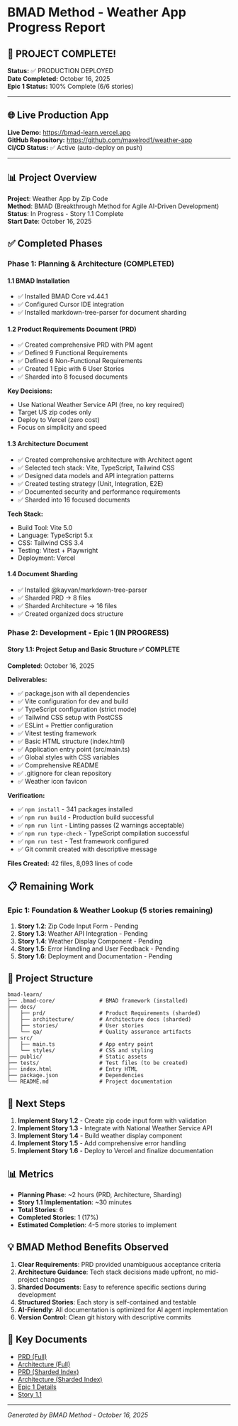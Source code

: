 # BMAD Method - Weather App Progress Report

## 🎊 PROJECT COMPLETE! 

**Status:** ✅ PRODUCTION DEPLOYED  
**Date Completed:** October 16, 2025  
**Epic 1 Status:** 100% Complete (6/6 stories)  

---

## 🌐 Live Production App

**Live Demo:** https://bmad-learn.vercel.app  
**GitHub Repository:** https://github.com/maxelrod1/weather-app  
**CI/CD Status:** ✅ Active (auto-deploy on push)

---

## 📊 Project Overview

**Project**: Weather App by Zip Code  
**Method**: BMAD (Breakthrough Method for Agile AI-Driven Development)  
**Status**: In Progress - Story 1.1 Complete  
**Start Date**: October 16, 2025

## ✅ Completed Phases

### Phase 1: Planning & Architecture (COMPLETED)

#### 1.1 BMAD Installation
- ✅ Installed BMAD Core v4.44.1
- ✅ Configured Cursor IDE integration
- ✅ Installed markdown-tree-parser for document sharding

#### 1.2 Product Requirements Document (PRD)
- ✅ Created comprehensive PRD with PM agent
- ✅ Defined 9 Functional Requirements
- ✅ Defined 6 Non-Functional Requirements
- ✅ Created 1 Epic with 6 User Stories
- ✅ Sharded into 8 focused documents

**Key Decisions:**
- Use National Weather Service API (free, no key required)
- Target US zip codes only
- Deploy to Vercel (zero cost)
- Focus on simplicity and speed

#### 1.3 Architecture Document
- ✅ Created comprehensive architecture with Architect agent
- ✅ Selected tech stack: Vite, TypeScript, Tailwind CSS
- ✅ Designed data models and API integration patterns
- ✅ Created testing strategy (Unit, Integration, E2E)
- ✅ Documented security and performance requirements
- ✅ Sharded into 16 focused documents

**Tech Stack:**
- Build Tool: Vite 5.0
- Language: TypeScript 5.x
- CSS: Tailwind CSS 3.4
- Testing: Vitest + Playwright
- Deployment: Vercel

#### 1.4 Document Sharding
- ✅ Installed @kayvan/markdown-tree-parser
- ✅ Sharded PRD → 8 files
- ✅ Sharded Architecture → 16 files
- ✅ Created organized docs structure

### Phase 2: Development - Epic 1 (IN PROGRESS)

#### Story 1.1: Project Setup and Basic Structure ✅ COMPLETE

**Completed**: October 16, 2025

**Deliverables:**
- ✅ package.json with all dependencies
- ✅ Vite configuration for dev and build
- ✅ TypeScript configuration (strict mode)
- ✅ Tailwind CSS setup with PostCSS
- ✅ ESLint + Prettier configuration
- ✅ Vitest testing framework
- ✅ Basic HTML structure (index.html)
- ✅ Application entry point (src/main.ts)
- ✅ Global styles with CSS variables
- ✅ Comprehensive README
- ✅ .gitignore for clean repository
- ✅ Weather icon favicon

**Verification:**
- ✅ `npm install` - 341 packages installed
- ✅ `npm run build` - Production build successful
- ✅ `npm run lint` - Linting passes (2 warnings acceptable)
- ✅ `npm run type-check` - TypeScript compilation successful
- ✅ `npm run test` - Test framework configured
- ✅ Git commit created with descriptive message

**Files Created:** 42 files, 8,093 lines of code

## 📋 Remaining Work

### Epic 1: Foundation & Weather Lookup (5 stories remaining)

1. **Story 1.2**: Zip Code Input Form - Pending
2. **Story 1.3**: Weather API Integration - Pending
3. **Story 1.4**: Weather Display Component - Pending
4. **Story 1.5**: Error Handling and User Feedback - Pending
5. **Story 1.6**: Deployment and Documentation - Pending

## 📁 Project Structure

```
bmad-learn/
├── .bmad-core/              # BMAD framework (installed)
├── docs/
│   ├── prd/                 # Product Requirements (sharded)
│   ├── architecture/        # Architecture docs (sharded)
│   ├── stories/             # User stories
│   └── qa/                  # Quality assurance artifacts
├── src/
│   ├── main.ts              # App entry point
│   └── styles/              # CSS and styling
├── public/                  # Static assets
├── tests/                   # Test files (to be created)
├── index.html               # Entry HTML
├── package.json             # Dependencies
└── README.md                # Project documentation
```

## 🎯 Next Steps

1. **Implement Story 1.2** - Create zip code input form with validation
2. **Implement Story 1.3** - Integrate with National Weather Service API
3. **Implement Story 1.4** - Build weather display component
4. **Implement Story 1.5** - Add comprehensive error handling
5. **Implement Story 1.6** - Deploy to Vercel and finalize documentation

## 📊 Metrics

- **Planning Phase**: ~2 hours (PRD, Architecture, Sharding)
- **Story 1.1 Implementation**: ~30 minutes
- **Total Stories**: 6
- **Completed Stories**: 1 (17%)
- **Estimated Completion**: 4-5 more stories to implement

## 💡 BMAD Method Benefits Observed

1. **Clear Requirements**: PRD provided unambiguous acceptance criteria
2. **Architecture Guidance**: Tech stack decisions made upfront, no mid-project changes
3. **Sharded Documents**: Easy to reference specific sections during development
4. **Structured Stories**: Each story is self-contained and testable
5. **AI-Friendly**: All documentation is optimized for AI agent implementation
6. **Version Control**: Clean git history with descriptive commits

## 🔗 Key Documents

- [PRD (Full)](./docs/prd.md)
- [Architecture (Full)](./docs/architecture.md)
- [PRD (Sharded Index)](./docs/prd/index.md)
- [Architecture (Sharded Index)](./docs/architecture/index.md)
- [Epic 1 Details](./docs/prd/epic-1-foundation-weather-lookup.md)
- [Story 1.1](./docs/stories/1.1-project-setup.md)

---

*Generated by BMAD Method - October 16, 2025*

